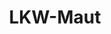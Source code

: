 ---
layout: landing_page
style_id: landing
title: LKW-Maut
description: LKW-Maut der letzten Jahre mit anwaltlicher Hilfe zurückfordern
header_titel: LKW-Maut zurückfordern - Ansprüche geltend machen!
header_subtitle: Anwaltliche Hilfe bei der Rückforderung zu viel gezahlter LKW-Maut
header_image: /uploads/lkw-maut-header2.jpg
header_cta_titel: Kostenfreie Erstberatung durch Experten
header_cta_text: >-
  Vereinbaren Sie gleich eine telefonische Erstberatung mit unseren erfahrenen
  Rechtsanwälten.
header_portrait_image: /uploads/sven-portrait-04-square-sm-min.jpg
abschnitte:
  - abschnitt_template: grafik_volle_breite
    titel:
    text_markdown:
    image: /uploads/lkw-maut-1.jpg
    cta: MAXIMUM_DEPTH
  - abschnitt_template: box_hell
    titel: >-
      Bundesrepublik Deutschland berechnet Lkw Maut falsch – Jetzt aktiv
      werden!!
    text_markdown: >-
      In seinem Urteil vom 28. Oktober 2020 hat der Europäische Gerichtshof
      klargestellt, dass die Bundesrepublik Deutschland die Höhe der LKW-Maut
      seit vielen Jahren falsch berechnet. Hintergrund ist, dass entgegen der
      europäischen Vorgaben auch die Kosten für die Polizei auf die LKW-Maut
      umgelegt werden. Dabei wird jährlich mit einem Betrag von circa 730
      Millionen Euro kalkuliert.


      Das Urteil des Europäischen Gerichtshofes stellt ausdrücklich klar, dass
      sich jeder Betroffene auf die europäischen Richtlinien in diesem Kontext
      berufen kann. Das bedeutet konkret, das jeder LKW-Mautzahler einen Teil
      seiner gezahlten Beträge zurückfordern kann. Der Gerichtshof spricht hier
      von 3,8% - 6% der gezahlten Maut. Die Höhe der Beträge hängt letztlich von
      verschiedenen Umständen ab, welche im Einzelfall zu ermitteln sind.
    image: MAXIMUM_DEPTH
    cta: MAXIMUM_DEPTH
  - abschnitt_template: box_dunkel
    titel: 'Was zu tun ist und wie wir Ihnen helfen:'
    text_markdown: >-
      Zuerst muss geprüft werden, bei wem Sie die Ihnen zustehenden Ansprüche
      geltend machen können. Dafür kommen unterschiedliche Konstellationen in
      Betracht, da nicht jedes Unternehmen nur über eigene Lastwagen verfügt.
      Über die dazugehörigen Informationen kann beim ersten Telefonat gesprochen
      werden.


      Wichtig ist sodann, dass sie ihre Toll Collect Abrechnungen
      zusammenstellen. Anhand dieser Abrechnungen kann ermittelt werden, welche
      Beträge zurückgefordert werden können. Je detaillierter die Aufstellungen
      sind, desto besser.


      Wenn Sie uns die Abrechnungen zur Verfügung stellen, prüfen wir gerne, ob
      und welche Mautgebühren zurückverlangt werden können. In manchen Fällen
      ist denkbar, dass die Maut der letzten Jahre zurückverlangt werden kann.
      Wie weit die Ansprüche in die Vergangenheit geltend gemacht werden können,
      hängt jedoch vom Einzelfall ab.


      Haben Sie weitere Fragen? Zögern Sie nicht uns anzurufen.
    image: /uploads/lkw-maut---infografik.jpg
    cta: true
  - abschnitt_template: grafik_volle_breite
    titel:
    text_markdown:
    image: /uploads/lkw-maut---infografik.jpg
    cta: true
sitemap: false
---
